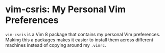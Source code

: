 # vim-csris: My Personal Vim Preferences

`vim-csris` is a Vim 8 package that contains my personal Vim preferences.
Making this a packages makes it easier to install them across different
machines instead of copying around my `.vimrc`.
